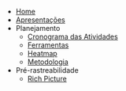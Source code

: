 - [Home](/README)
- [Apresentações](docs/apresentacoes.md)
- Planejamento
  - [Cronograma das Atividades](planejamento/cronograma.md)
  - [Ferramentas](planejamento/ferramentas.md)
  - [Heatmap](planejamento/heatmap.md)
  - [Metodologia](planejamento/metodologia.md)
- Pré-rastreabilidade
  - [Rich Picture](pre-rastreabilidade/rich_picture.md)
